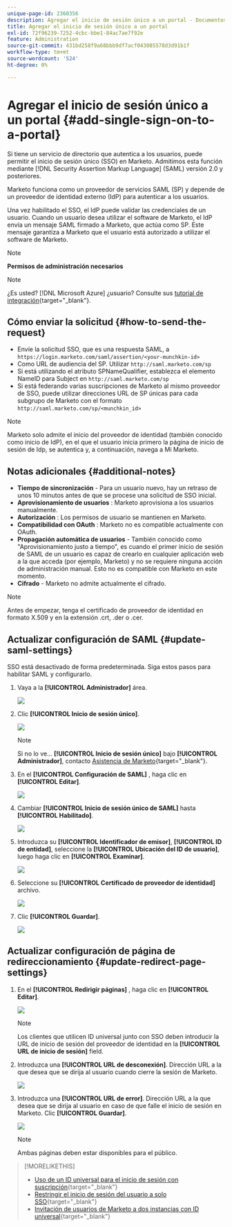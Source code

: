 ```yaml
---
unique-page-id: 2360356
description: Agregar el inicio de sesión único a un portal - Documentos de Marketo - Documentación del producto
title: Agregar el inicio de sesión único a un portal
exl-id: 72f96239-7252-4cbc-bbe1-84ac7ae7f92e
feature: Administration
source-git-commit: 431bd258f9a68bbb9df7acf043085578d3d91b1f
workflow-type: tm+mt
source-wordcount: '524'
ht-degree: 0%

---
```


# Agregar el inicio de sesión único a un portal {#add-single-sign-on-to-a-portal}

Si tiene un servicio de directorio que autentica a los usuarios, puede permitir el inicio de sesión único (SSO) en Marketo. Admitimos esta función mediante [!DNL Security Assertion Markup Language] (SAML) versión 2.0 y posteriores.

Marketo funciona como un proveedor de servicios SAML (SP) y depende de un proveedor de identidad externo (IdP) para autenticar a los usuarios.

Una vez habilitado el SSO, el IdP puede validar las credenciales de un usuario. Cuando un usuario desea utilizar el software de Marketo, el IdP envía un mensaje SAML firmado a Marketo, que actúa como SP. Este mensaje garantiza a Marketo que el usuario está autorizado a utilizar el software de Marketo.

>[!NOTE]
>
>**Permisos de administración necesarios**

>[!NOTE]
>
>¿Es usted? [!DNL Microsoft Azure] ¿usuario? Consulte sus [tutorial de integración](https://azure.microsoft.com/en-us/documentation/articles/active-directory-saas-marketo-tutorial/){target="_blank"}.

## Cómo enviar la solicitud {#how-to-send-the-request}

* Envíe la solicitud SSO, que es una respuesta SAML, a `https://login.marketo.com/saml/assertion/<your-munchkin-id>`
* Como URL de audiencia del SP. Utilizar `http://saml.marketo.com/sp`
* Si está utilizando el atributo SPNameQualifier, establezca el elemento NameID para Subject en `http://saml.marketo.com/sp`
* Si está federando varias suscripciones de Marketo al mismo proveedor de SSO, puede utilizar direcciones URL de SP únicas para cada subgrupo de Marketo con el formato `http://saml.marketo.com/sp/<munchkin_id>`

>[!NOTE]
>
>Marketo solo admite el inicio del proveedor de identidad (también conocido como inicio de IdP), en el que el usuario inicia primero la página de inicio de sesión de Idp, se autentica y, a continuación, navega a Mi Marketo.

## Notas adicionales {#additional-notes}

* **Tiempo de sincronización** - Para un usuario nuevo, hay un retraso de unos 10 minutos antes de que se procese una solicitud de SSO inicial.
* **Aprovisionamiento de usuarios** : Marketo aprovisiona a los usuarios manualmente.
* **Autorización** : Los permisos de usuario se mantienen en Marketo.
* **Compatibilidad con OAuth** : Marketo no es compatible actualmente con OAuth.
* **Propagación automática de usuarios** - También conocido como &quot;Aprovisionamiento justo a tiempo&quot;, es cuando el primer inicio de sesión de SAML de un usuario es capaz de crearlo en cualquier aplicación web a la que acceda (por ejemplo, Marketo) y no se requiere ninguna acción de administración manual. Esto no es compatible con Marketo en este momento.
* **Cifrado** - Marketo no admite actualmente el cifrado.

>[!NOTE]
>
>Antes de empezar, tenga el certificado de proveedor de identidad en formato X.509 y en la extensión .crt, .der o .cer.

## Actualizar configuración de SAML {#update-saml-settings}

SSO está desactivado de forma predeterminada. Siga estos pasos para habilitar SAML y configurarlo.

1. Vaya a la **[!UICONTROL Administrador]** área.

   ![](assets/add-single-sign-on-to-a-portal-1.png)

1. Clic **[!UICONTROL Inicio de sesión único]**.

   ![](assets/add-single-sign-on-to-a-portal-2.png)

   >[!NOTE]
   >
   >Si no lo ve... **[!UICONTROL Inicio de sesión único]** bajo **[!UICONTROL Administrador]**, contacto [Asistencia de Marketo](https://nation.marketo.com/t5/Support/ct-p/Support){target="_blank"}.

1. En el **[!UICONTROL Configuración de SAML]** , haga clic en **[!UICONTROL Editar]**.

   ![](assets/add-single-sign-on-to-a-portal-3.png)

1. Cambiar **[!UICONTROL Inicio de sesión único de SAML]** hasta **[!UICONTROL Habilitado]**.

   ![](assets/add-single-sign-on-to-a-portal-4.png)

1. Introduzca su **[!UICONTROL Identificador de emisor]**, **[!UICONTROL ID de entidad]**, seleccione la **[!UICONTROL Ubicación del ID de usuario]**, luego haga clic en **[!UICONTROL Examinar]**.

   ![](assets/add-single-sign-on-to-a-portal-5.png)

1. Seleccione su **[!UICONTROL Certificado de proveedor de identidad]** archivo.

   ![](assets/add-single-sign-on-to-a-portal-6.png)

1. Clic **[!UICONTROL Guardar]**.

   ![](assets/add-single-sign-on-to-a-portal-7.png)

## Actualizar configuración de página de redireccionamiento {#update-redirect-page-settings}

1. En el **[!UICONTROL Redirigir páginas]** , haga clic en **[!UICONTROL Editar]**.

   ![](assets/add-single-sign-on-to-a-portal-8.png)

   >[!NOTE]
   >
   >Los clientes que utilicen ID universal junto con SSO deben introducir la URL de inicio de sesión del proveedor de identidad en la **[!UICONTROL URL de inicio de sesión]** field.

1. Introduzca una **[!UICONTROL URL de desconexión]**. Dirección URL a la que desea que se dirija al usuario cuando cierre la sesión de Marketo.

   ![](assets/add-single-sign-on-to-a-portal-9.png)

1. Introduzca una **[!UICONTROL URL de error]**. Dirección URL a la que desea que se dirija al usuario en caso de que falle el inicio de sesión en Marketo. Clic **[!UICONTROL Guardar]**.

   ![](assets/add-single-sign-on-to-a-portal-10.png)

   >[!NOTE]
   >
   >Ambas páginas deben estar disponibles para el público.

>[!MORELIKETHIS]
>
>* [Uso de un ID universal para el inicio de sesión con suscripción](/help/marketo/product-docs/administration/settings/using-a-universal-id-for-subscription-login.md){target="_blank"}
>* [Restringir el inicio de sesión del usuario a solo SSO](/help/marketo/product-docs/administration/additional-integrations/restrict-user-login-to-sso-only.md){target="_blank"}
>* [Invitación de usuarios de Marketo a dos instancias con ID universal](https://nation.marketo.com/t5/Knowledgebase/Inviting-Marketo-Users-to-Two-Instances-with-Universal-ID-UID/ta-p/251122){target="_blank"}

